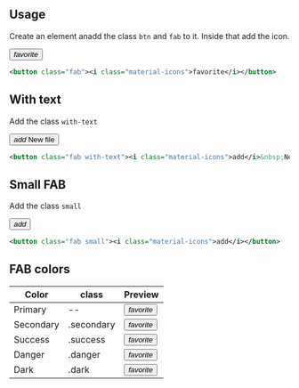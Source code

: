 ## Usage
Create an element anadd the class `btn` and `fab` to it. Inside that add the icon.
<div class="p-4 m-1 background-light-grey">
	<button class="fab"><i class="material-icons">favorite</i></button>	
</div>

```xml
<button class="fab"><i class="material-icons">favorite</i></button>	
```
## With text
Add the class `with-text`
<div class="p-4 m-1 background-light-grey">
	<button class="fab with-text"><i class="material-icons">add</i>&nbsp;New file</button>	
</div>

```xml
<button class="fab with-text"><i class="material-icons">add</i>&nbsp;New file</button>
```

## Small FAB
Add the class `small`
<div class="p-4 m-1 background-light-grey">
	<button class="fab small"><i class="material-icons">add</i></button>	
</div>

```xml
<button class="fab small"><i class="material-icons">add</i></button>	
```

## FAB colors

<div class="table-container">
<table>
	<thead>
	<tr>
	<th>Color</th>
	<th>class</th>
	<th>Preview</th>
</tr>
</thead>
<tbody>
	<tr>
		<td>Primary</td>
		<td>--</td>
		<td><button class="fab"><i class="material-icons">favorite</i></button>  </td>
	</tr>
	<tr>
		<td>Secondary</td>
		<td>.secondary</td>
		<td><button class="fab secondary"><i class="material-icons">favorite</i></button></td>
	</tr>
	<tr>
		<td>Success</td>
		<td>.success</td>
		<td><button class="fab success"><i class="material-icons">favorite</i></button></td>
	</tr>
	<tr>
		<td>Danger</td>
		<td>.danger</td>
		<td><button class="fab danger"><i class="material-icons">favorite</i></button></td>
	</tr>
	<tr>
		<td>Dark</td>
		<td>.dark</td>
		<td><button class="fab dark"><i class="material-icons">favorite</i></button></td>
	</tr>
</tbody>
</table>
</div>